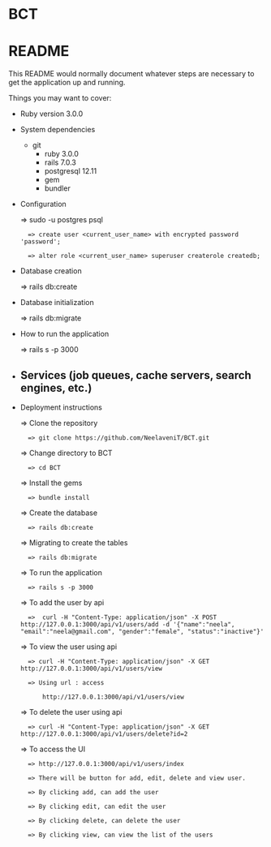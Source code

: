 # BCT

# README

This README would normally document whatever steps are necessary to get the
application up and running.

Things you may want to cover:

* Ruby version
	3.0.0

* System dependencies
	* git
        * ruby 3.0.0
        * rails 7.0.3
        * postgresql 12.11
        * gem
        * bundler

* Configuration

	=> sudo -u postgres psql

        => create user <current_user_name> with encrypted password 'password';

        => alter role <current_user_name> superuser createrole createdb;

* Database creation
 
	=> rails db:create

* Database initialization

	=> rails db:migrate

* How to run the application

	=> rails s -p 3000
	
* Services (job queues, cache servers, search engines, etc.)
	-

* Deployment instructions

	=> Clone the repository

		=> git clone https://github.com/NeelaveniT/BCT.git

	=> Change directory to BCT

		=> cd BCT

	=> Install the gems  
	
		=> bundle install

	=> Create the database
		
		=> rails db:create

	=> Migrating to create the tables
	
		=> rails db:migrate
	
	=> To run the application

		=> rails s -p 3000	

	=> To add the user by api
	
		=>  curl -H "Content-Type: application/json" -X POST http://127.0.0.1:3000/api/v1/users/add -d '{"name":"neela", "email":"neela@gmail.com", "gender":"female", "status":"inactive"}'

	=> To view the user using api
	
		=> curl -H "Content-Type: application/json" -X GET http://127.0.0.1:3000/api/v1/users/view

		=> Using url : access 
		
			http://127.0.0.1:3000/api/v1/users/view

	=> To delete the user using api
	
		=> curl -H "Content-Type: application/json" -X GET http://127.0.0.1:3000/api/v1/users/delete?id=2

		 		
	=> To access the UI 
	
		=> http://127.0.0.1:3000/api/v1/users/index

		=> There will be button for add, edit, delete and view user.
		
		=> By clicking add, can add the user
		
		=> By clicking edit, can edit the user
		
		=> By clicking delete, can delete the user
		
		=> By clicking view, can view the list of the users

	 
